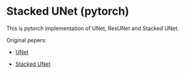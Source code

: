 # Stacked UNet (pytorch)

This is pytorch implementation of UNet, ResUNet and Stacked UNet.

Original pepers:

* [UNet](https://arxiv.org/abs/1505.04597)

* [Stacked UNet](https://arxiv.org/abs/1804.10343)